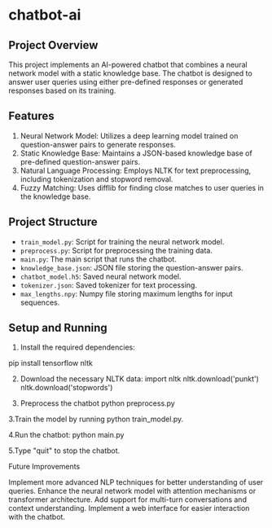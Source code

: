﻿# chatbot-ai

## Project Overview

This project implements an AI-powered chatbot that combines a neural network model with a static knowledge base. The chatbot is designed to answer user queries using either pre-defined responses or generated responses based on its training.

## Features

1. Neural Network Model: Utilizes a deep learning model trained on question-answer pairs to generate responses.
2. Static Knowledge Base: Maintains a JSON-based knowledge base of pre-defined question-answer pairs.
3. Natural Language Processing: Employs NLTK for text preprocessing, including tokenization and stopword removal.
4. Fuzzy Matching: Uses difflib for finding close matches to user queries in the knowledge base.

## Project Structure

- `train_model.py`: Script for training the neural network model.
- `preprocess.py`: Script for preprocessing the training data.
- `main.py`: The main script that runs the chatbot.
- `knowledge_base.json`: JSON file storing the question-answer pairs.
- `chatbot_model.h5`: Saved neural network model.
- `tokenizer.json`: Saved tokenizer for text processing.
- `max_lengths.npy`: Numpy file storing maximum lengths for input sequences.

## Setup and Running

1. Install the required dependencies:

pip install tensorflow nltk

2. Download the necessary NLTK data:
   import nltk
   nltk.download('punkt')
   nltk.download('stopwords')

3. Preprocess the chatbot
   python preprocess.py
   
3.Train the model by running 
   python train_model.py.

4.Run the chatbot:
   python main.py

5.Type "quit" to stop the chatbot.  

Future Improvements

Implement more advanced NLP techniques for better understanding of user queries.
Enhance the neural network model with attention mechanisms or transformer architecture.
Add support for multi-turn conversations and context understanding.
Implement a web interface for easier interaction with the chatbot.
